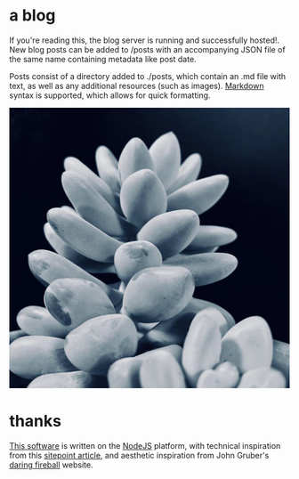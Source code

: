 # a blog

If you're reading this, the blog server is running and successfully hosted!. New blog posts can be added to /posts with an accompanying JSON file of the same name containing metadata like post date. 

Posts consist of a directory added to ./posts, which contain an .md file with text, as well as any additional resources (such as images). [Markdown](https://www.markdownguide.org/) syntax is supported, which allows for quick formatting.

![succulent macro](./posts/2020-10-01/image.jpg)

# thanks

[This software](https://github.com/ReticulatedSpline/blog) is written on the [NodeJS](https://nodejs.org/en/) platform, with technical inspiration from this [sitepoint article](https://www.sitepoint.com/build-microblog-node-js-git-markdown/), and aesthetic inspiration from John Gruber's [daring fireball](https://daringfireball.net/) website.